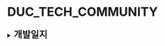 # DUC_TECH_COMMUNITY

<details>
  <summary>
    <h2 style="display:inline">개발일지</h2>
  </summary>

### 2023.03.11(토)

LoginBox, LeftCategoryBox 수정, PostingCategoryBox.tsx 추가

### 2023.03.10(금)

LeftCategoryBox.tsx 추가, heroicons 설치

### 2023.03.09(목)

baseUrl추가, header,navbar,SearchBar 추가, \_document.tsx 추가, 대림대 로고 추가

### 2023.02.13(월)

tailwindCSS, next-auth 설치

### 2023.02.10(금)

Comment type(create, delete)추가, Post type(update) 추가, schema.prisma 수정

### 2023.02.09(목)

Query(findAll, posts, user), Mutation(createPost, deletePost), Post 타입 수정
schema.prisma 수정

### 2023.02.08(수)

Query, Mutation 타입 분리

### 2023.01.02(월)

User 타입 작성(nexus), Muation(Post) 타입 작성(nexus), nexus-typegen, graphql 스키마 작성

### 2023.01.01(일)

Post 타입 작성(nexus), Query 타입 작성(nexus), context.ts 추가

### 2022.12.31(토)

apolloServer 작성, apolloClient 추가, test migration 추가

### 2022.12.30(금)

Comment model 추가

### 2022.12.29(목)

Post model 추가, next-auth provider작성

### 2022.12.28(수)

prisma 스키마 next-auth 모델 작성, 도커 컴포즈 작성, yarn 설치

### 2022.12.27(화)

프로젝트 dependencies 설치

### 2022.12.26(월)

프로젝트 초기세팅(next.js, typescript)

### 2022.12.25(일)

ERD(Entity Relationship Diagram) 설계 - [Lucid Chart](https://lucid.app/lucidchart/97870a37-d239-4f9e-a3ba-f8cf9c2058ab/edit?viewport_loc=-16%2C17%2C2893%2C1529%2C0_0&invitationId=inv_a581cca6-cb61-48b9-859b-d77cc36d3933)
<br />
[ Alarm ]

### 2022.12.24(토)

ERD(Entity Relationship Diagram) 설계 - [Lucid Chart](https://lucid.app/lucidchart/97870a37-d239-4f9e-a3ba-f8cf9c2058ab/edit?viewport_loc=-16%2C17%2C2893%2C1529%2C0_0&invitationId=inv_a581cca6-cb61-48b9-859b-d77cc36d3933)
<br />
[ LikeComment ]

### 2022.12.23(금)

ERD(Entity Relationship Diagram) 설계 - [Lucid Chart](https://lucid.app/lucidchart/97870a37-d239-4f9e-a3ba-f8cf9c2058ab/edit?viewport_loc=-16%2C17%2C2893%2C1529%2C0_0&invitationId=inv_a581cca6-cb61-48b9-859b-d77cc36d3933)
<br />
[ LikePost ]

### 2022.12.22(목)

UI/UX 디자인(웹) - [Figma](https://www.figma.com/file/BnhdtxKWLcyHQnvSyb0sLu/DUC?node-id=0%3A1&t=ENgB2xgKb4bBUvAg-1)
<br />
[ 프로토타입 ]

### 2022.12.21(수)

UI/UX 디자인(웹) - [Figma](https://www.figma.com/file/BnhdtxKWLcyHQnvSyb0sLu/DUC?node-id=0%3A1&t=ENgB2xgKb4bBUvAg-1)
<br />
[ 로그인 전 홈, 로그인 모달, 게시물 목록 ]

### 2022.12.20(화)

UI/UX 디자인(웹) - [Figma](https://www.figma.com/file/BnhdtxKWLcyHQnvSyb0sLu/DUC?node-id=0%3A1&t=ENgB2xgKb4bBUvAg-1)
<br />
[ 검색, 게시물 작성, 게시물 ]

### 2022.12.19(월)

UI/UX 디자인(웹) - [Figma](https://www.figma.com/file/BnhdtxKWLcyHQnvSyb0sLu/DUC?node-id=0%3A1&t=ENgB2xgKb4bBUvAg-1)
<br />
[ 사이드바, 공지, 홈 이미지, 홈 게시글(최신글, Top 10) ]

### 2022.12.18(일)

UI/UX 디자인(웹) - [Figma](https://www.figma.com/file/BnhdtxKWLcyHQnvSyb0sLu/DUC?node-id=0%3A1&t=ENgB2xgKb4bBUvAg-1)
<br />
[ 헤더 ]

### 2022.12.17(토)

UI/UX 디자인(웹) - [Figma](https://www.figma.com/file/BnhdtxKWLcyHQnvSyb0sLu/DUC?node-id=0%3A1&t=ENgB2xgKb4bBUvAg-1)
<br />
[ 페이지 템플릿 ]

### 2022.12.16(금)

ERD(Entity Relationship Diagram) 설계 - [Lucid Chart](https://lucid.app/lucidchart/97870a37-d239-4f9e-a3ba-f8cf9c2058ab/edit?viewport_loc=-16%2C17%2C2893%2C1529%2C0_0&invitationId=inv_a581cca6-cb61-48b9-859b-d77cc36d3933)
<br />
[ Like ]

### 2022.12.15(목)

ERD(Entity Relationship Diagram) 설계 - [Lucid Chart](https://lucid.app/lucidchart/97870a37-d239-4f9e-a3ba-f8cf9c2058ab/edit?viewport_loc=-16%2C17%2C2893%2C1529%2C0_0&invitationId=inv_a581cca6-cb61-48b9-859b-d77cc36d3933)
<br />
[ Next-auth(User, Account, Session, VerificationToken), Post, Comment ]

### 2022.12.14(수)

UI/UX 디자인(모바일) - [Figma](https://www.figma.com/file/BnhdtxKWLcyHQnvSyb0sLu/DUC?node-id=0%3A1&t=ENgB2xgKb4bBUvAg-1)
<br />
[ 사이드바 ]

### 2022.12.13(화)

UI/UX 디자인(모바일) - [Figma](https://www.figma.com/file/BnhdtxKWLcyHQnvSyb0sLu/DUC?node-id=0%3A1&t=ENgB2xgKb4bBUvAg-1)
<br />
[ 메인, 검색, 로그인, 프로필, 게시물 작성, 게시물, 게시물 목록, 알림 페이지 ]

### 2022.12.12(월)

dev 브랜치 생성

</details>

